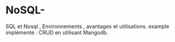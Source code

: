 # NoSQL-
SQL et Nosql , Environnements , avantages et utilisations. example implémenté : CRUD en utilisant Mangodb.  
